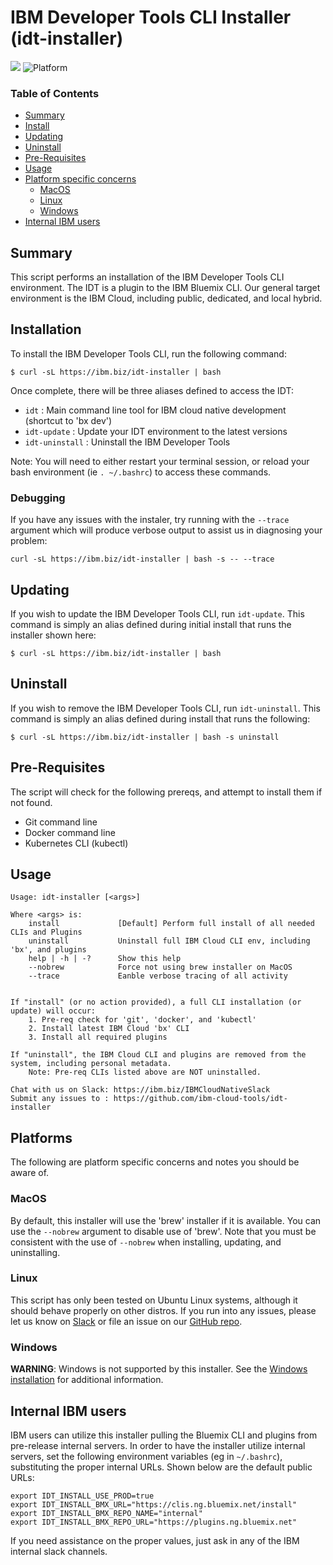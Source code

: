 # IBM Developer Tools CLI Installer (idt-installer)

[![](https://img.shields.io/badge/bluemix-powered-blue.svg)](https://bluemix.net)
![Platform](https://img.shields.io/badge/platform-BASH-lightgrey.svg?style=flat)

### Table of Contents
* [Summary](#summary)
* [Install](#installation)
* [Updating](#updating)
* [Uninstall](#uninstall)
* [Pre-Requisites](#pre-requisites)
* [Usage](#usage)
* [Platform specific concerns](#platforms)
    * [MacOS](#macos)
    * [Linux](#linux)
    * [Windows](#windows)
* [Internal IBM users](#internal-ibm-users)


## Summary

This script performs an installation of the IBM Developer Tools CLI environment. The IDT is a plugin to the IBM Bluemix CLI. Our general target environment is the IBM Cloud, including public, dedicated, and local hybrid.


## Installation
To install the IBM Developer Tools CLI, run the following command:

```
$ curl -sL https://ibm.biz/idt-installer | bash
```

Once complete, there will be three aliases defined to access the IDT:
- `idt` : Main command line tool for IBM cloud native development (shortcut to 'bx dev')
- `idt-update` : Update your IDT environment to the latest versions
- `idt-uninstall` : Uninstall the IBM Developer Tools

Note: You will need to either restart your terminal session, or reload your bash environment (ie `. ~/.bashrc`) to access these commands.

### Debugging

If you have any issues with the instaler, try running with the `--trace` argument which will produce verbose output to assist us in diagnosing your problem:

```
curl -sL https://ibm.biz/idt-installer | bash -s -- --trace
```


## Updating

If you wish to update the IBM Developer Tools CLI, run `idt-update`. This command is simply an alias defined during initial install that runs the installer shown here:

```
$ curl -sL https://ibm.biz/idt-installer | bash
```

## Uninstall

If you wish to remove the IBM Developer Tools CLI, run `idt-uninstall`. This command is simply an alias defined during install that runs the following:

```
$ curl -sL https://ibm.biz/idt-installer | bash -s uninstall
```


## Pre-Requisites

The script will check for the following prereqs, and attempt to install them if not found.
- Git command line
- Docker command line
- Kubernetes CLI (kubectl)


## Usage
```
Usage: idt-installer [<args>]

Where <args> is:
    install             [Default] Perform full install of all needed CLIs and Plugins
    uninstall           Uninstall full IBM Cloud CLI env, including 'bx', and plugins
    help | -h | -?      Show this help
    --nobrew            Force not using brew installer on MacOS
    --trace             Eanble verbose tracing of all activity


If "install" (or no action provided), a full CLI installation (or update) will occur:
    1. Pre-req check for 'git', 'docker', and 'kubectl'
    2. Install latest IBM Cloud 'bx' CLI
    3. Install all required plugins

If "uninstall", the IBM Cloud CLI and plugins are removed from the system, including personal metadata.
    Note: Pre-req CLIs listed above are NOT uninstalled.

Chat with us on Slack: https://ibm.biz/IBMCloudNativeSlack
Submit any issues to : https://github.com/ibm-cloud-tools/idt-installer

```

## Platforms

The following are platform specific concerns and notes you should be aware of.

### MacOS

By default, this installer will use the 'brew' installer if it is available. You can use the `--nobrew` argument to disable use of 'brew'. Note that you must be consistent with the use of `--nobrew` when installing, updating, and uninstalling.

### Linux

This script has only been tested on Ubuntu Linux systems, although it should behave properly on other distros. If you run into any issues, please let us know on [Slack](https://ibm.biz/IBMCloudNativeSlack) or file an issue on our [GitHub repo](https://github.com/ibm-cloud-tools/idt-installer).


### Windows

**WARNING**: Windows is not supported by this installer.  See the [Windows installation](../windows-installer/README.md) for additional information.



## Internal IBM users

IBM users can utilize this installer pulling the Bluemix CLI and plugins from pre-release internal servers. In order to have the installer utilize internal servers, set the following environment variables (eg in `~/.bashrc`), substituting the proper internal URLs. Shown below are the default public URLs:

```
export IDT_INSTALL_USE_PROD=true
export IDT_INSTALL_BMX_URL="https://clis.ng.bluemix.net/install"
export IDT_INSTALL_BMX_REPO_NAME="internal"
export IDT_INSTALL_BMX_REPO_URL="https://plugins.ng.bluemix.net"
```

If you need assistance on the proper values, just ask in any of the IBM internal slack channels.